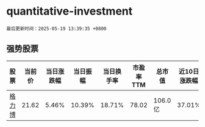 # quantitative-investment

`最后更新时间：2025-05-19 13:39:35 +0800`

## 强势股票

|股票|当前价|当日涨跌幅|当日振幅|当日换手率|市盈率TTM|总市值|近10日涨跌幅|
|----|----|----|----|----|----|----|----|
|[格力博](https://xueqiu.com/S/SZ301260)|21.62|5.46%|10.39%|18.71%|78.02|106.0亿|37.01%|
